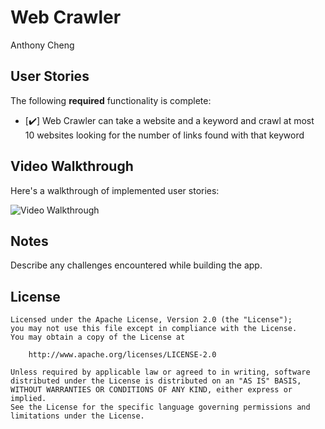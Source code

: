 # Web Crawler

Anthony Cheng

## User Stories

The following **required** functionality is complete:

* [✔️] Web Crawler can take a website and a keyword and crawl at most 10 websites looking for the number of links found with that keyword 

## Video Walkthrough 

Here's a walkthrough of implemented user stories:

<img src='http://g.recordit.co/QpSWHxIIFt.gif' title='Video Walkthrough' width='' alt='Video Walkthrough' />

## Notes

Describe any challenges encountered while building the app.

## License

    Licensed under the Apache License, Version 2.0 (the "License");
    you may not use this file except in compliance with the License.
    You may obtain a copy of the License at

        http://www.apache.org/licenses/LICENSE-2.0

    Unless required by applicable law or agreed to in writing, software
    distributed under the License is distributed on an "AS IS" BASIS,
    WITHOUT WARRANTIES OR CONDITIONS OF ANY KIND, either express or implied.
    See the License for the specific language governing permissions and
    limitations under the License.
